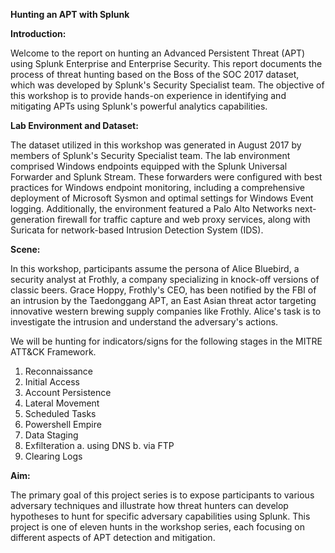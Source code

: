 **Hunting an APT with Splunk**

**Introduction:**

Welcome to the report on hunting an Advanced Persistent Threat (APT) using Splunk Enterprise and Enterprise Security. This report documents the process of threat hunting based on the Boss of the SOC 2017 dataset, which was developed by Splunk's Security Specialist team. The objective of this workshop is to provide hands-on experience in identifying and mitigating APTs using Splunk's powerful analytics capabilities.

**Lab Environment and Dataset:**

The dataset utilized in this workshop was generated in August 2017 by members of Splunk's Security Specialist team. The lab environment comprised Windows endpoints equipped with the Splunk Universal Forwarder and Splunk Stream. These forwarders were configured with best practices for Windows endpoint monitoring, including a comprehensive deployment of Microsoft Sysmon and optimal settings for Windows Event logging. Additionally, the environment featured a Palo Alto Networks next-generation firewall for traffic capture and web proxy services, along with Suricata for network-based Intrusion Detection System (IDS).

**Scene:**

In this workshop, participants assume the persona of Alice Bluebird, a security analyst at Frothly, a company specializing in knock-off versions of classic beers. Grace Hoppy, Frothly's CEO, has been notified by the FBI of an intrusion by the Taedonggang APT, an East Asian threat actor targeting innovative western brewing supply companies like Frothly. Alice's task is to investigate the intrusion and understand the adversary's actions.

We will be hunting for indicators/signs for the following stages in the MITRE ATT&CK Framework.

  1. Reconnaissance
  2. Initial Access
  3. Account Persistence
  4. Lateral Movement
  5. Scheduled Tasks
  6. Powershell Empire
  7. Data Staging
  8. Exfilteration    a. using DNS    b. via FTP
  9. Clearing Logs

**Aim:**

The primary goal of this project series is to expose participants to various adversary techniques and illustrate how threat hunters can develop hypotheses to hunt for specific adversary capabilities using Splunk. This project is one of eleven hunts in the workshop series, each focusing on different aspects of APT detection and mitigation.
